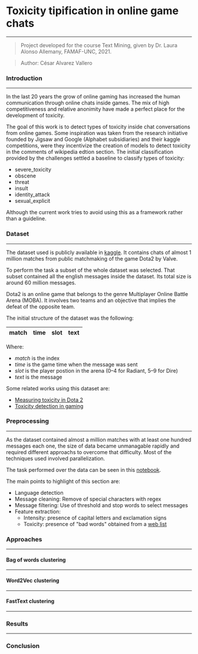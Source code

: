 # Toxicity tipification in online game chats
---
 > Project developed for the course Text Mining, given by Dr. Laura Alonso Allemany, FAMAF-UNC, 2021.
 
 > Author: César Alvarez Vallero
### Introduction
---
In the last 20 years the grow of online gaming has increased the human communication through online
chats inside games. The mix of high competitiveness and relative anonimity have made a perfect
place for the development of toxicity.

The goal of this work is to detect types of toxicity inside chat conversations from online games.
Some inspiration was taken from the research initiative founded by Jigsaw and Google (Alphabet
subsidiaries) and their kaggle competitions, were they incentivize the creation of models to detect
toxicity in the comments of wikipedia edtion section. The initial classification provided by the
challenges settled a baseline to classify types of toxicity:

- severe_toxicity
- obscene
- threat
- insult
- identity_attack
- sexual_explicit

Although the current work tries to avoid using this as a framework rather than a guideline.

### Dataset
---
The dataset used is publicly available in [kaggle](https://www.kaggle.com/romovpa/gosuai-dota-2-game-chats).
It contains chats of almost 1 million matches from public matchmaking of the game Dota2 by Valve.

To perform the task a subset of the whole dataset was selected. That subset contained all the english
messages inside the dataset. Its total size is around 60 million messages.

Dota2 is an online game that belongs to the genre Multiplayer Online Battle Arena (MOBA). It involves
two teams and an objective that implies the defeat of the opposite team.

The initial structure of the dataset was the following:

|match|time|slot|text|
|-----|----|----|----|

Where:
- _match_ is the index
- _time_ is the game time when the message was sent
- _slot_ is the player postion in the arena (0–4 for Radiant, 5–9 for Dire)
- _text_ is the message

Some related works using this dataset are:
- [Measuring toxicity in Dota 2](https://www.h4pz.co/dota-2-toxicity)
- [Toxicity detection in gaming](https://databricks.com/notebooks/toxic-test-gam/index.html#01_intro.html)


### Preprocessing
---
As the dataset contained almost a million matches with at least one hundred messages each one, the size of data
became unmanagable rapidly and required different approachs to overcome that difficulty. Most of the techniques
used involved parallelization.

The task performed over the data can be seen in this [notebook](https://github.com/csralvall/online_game_toxicity/blob/main/preprocessing.ipynb).

The main points to highlight of this section are:
- Language detection
- Message cleaning: Remove of special characters with regex
- Message filtering: Use of threshold and stop words to select messages
- Feature extraction:
  - Intensity: presence of capital letters and exclamation signs
  - Toxicity: presence of "bad words" obtained from a [web list](https://www.cs.cmu.edu/~biglou/resources/bad-words.txt)


### Approaches
---
#### Bag of words clustering
---
#### Word2Vec clustering
---
#### FastText clustering
---
### Results
---
### Conclusion

